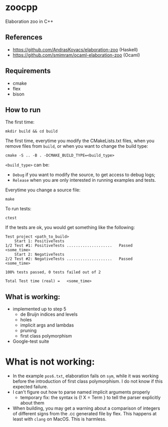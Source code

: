 # zoocpp
Elaboration zoo in C++

## References
- https://github.com/AndrasKovacs/elaboration-zoo (Haskell)
- https://github.com/smimram/ocaml-elaboration-zoo (Ocaml)

## Requirements
- cmake
- flex
- bison

## How to run

The first time:

    mkdir build && cd build

The first time, everytime you modify the CMakeLists.txt files, when you remove files from `build`, 
or when you want to change the build type:

    cmake -S .. -B . -DCMAKE_BUILD_TYPE=<build_type>

`<build_type>` can be:
- `Debug` if you want to modify the source, to get access to debug logs;
- `Release` when you are only interested in running examples and tests.

Everytime you change a source file:

    make

To run tests:

    ctest

If the tests are ok, you would get something like the following:

    Test project <path_to_build>
        Start 1: PositiveTests
    1/2 Test #1: PositiveTests ....................   Passed    <some_time>
        Start 2: NegativeTests
    2/2 Test #2: NegativeTests ....................   Passed    <some_time>

    100% tests passed, 0 tests failed out of 2

    Total Test time (real) =   <some_time>

## What is working:
- implemented up to step 5
    - de Bruijn indices and levels
    - holes
    - implicit args and lambdas
    - pruning
    - first class polymorphism
- Google-test suite

# What is not working:
- In the example `pos6.txt`, elaboration fails on `sym`, while it was working before the introduction of first class polymorphism.
I do not know if this expected failure.
- I can't figure out how to parse named implicit arguments properly
    - temporary fix: the syntax is {! X = Term } to tell the parser explicitly about them
- When building, you may get a warning about a comparison of integers of different signs from the .cc generated file by flex. This happens at least with `clang` on MacOS. This is harmless.
